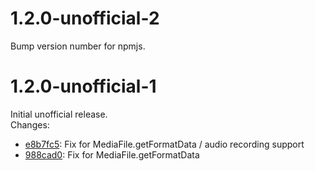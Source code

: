 # 1.2.0-unofficial-2

Bump version number for npmjs.


# 1.2.0-unofficial-1

Initial unofficial release.  
Changes:

 *  [e8b7fc5](https://github.com/TanaseButcaru/cordova-plugin-media-capture/commit/e8b7fc5e6f5c4d4077646847999daaccba6f852d): Fix for MediaFile.getFormatData / audio recording support 
 *  [988cad0](https://github.com/TanaseButcaru/cordova-plugin-media-capture/commit/988cad058e14ec8518902d52baae447409aaa20e): Fix for MediaFile.getFormatData
